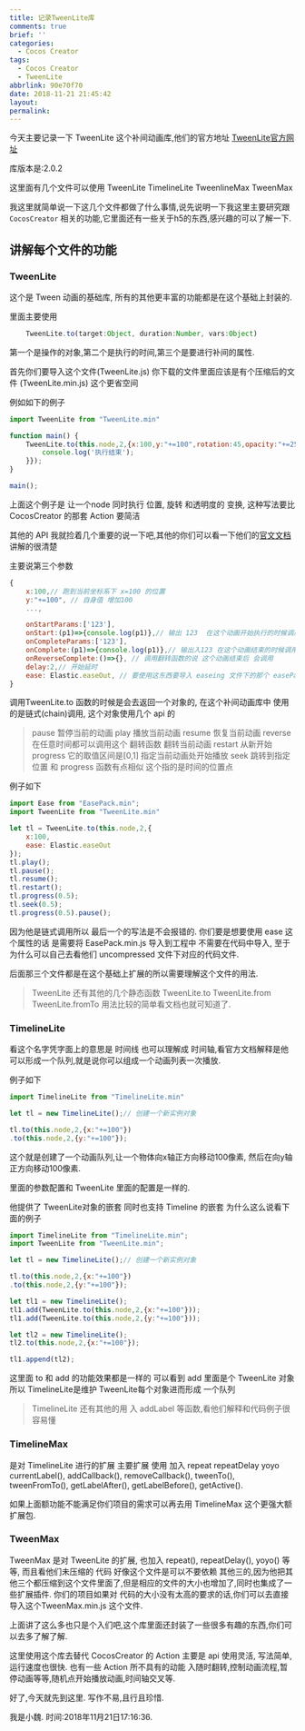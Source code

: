 ```yaml
---
title: 记录TweenLite库
comments: true
brief: ''
categories:
  - Cocos Creator
tags:
  - Cocos Creator
  - TweenLite
abbrlink: 90e70f70
date: 2018-11-21 21:45:42
layout:
permalink:
---
```

今天主要记录一下 TweenLite 这个补间动画库,他们的官方地址
[TweenLite官方网址](https://greensock.com)

库版本是:2.0.2

这里面有几个文件可以使用 TweenLite TimelineLite TweenlineMax TweenMax

我这里就简单说一下这几个文件都做了什么事情,说先说明一下我这里主要研究跟 `CocosCreator` 相关的功能,它里面还有一些关于h5的东西,感兴趣的可以了解一下.
<!-- more -->

## 讲解每个文件的功能

### TweenLite
这个是 Tween 动画的基础库, 所有的其他更丰富的功能都是在这个基础上封装的.

里面主要使用 
```js
    TweenLite.to(target:Object, duration:Number, vars:Object)
```
第一个是操作的对象,第二个是执行的时间,第三个是要进行补间的属性.

首先你们要导入这个文件(TweenLite.js)
你下载的文件里面应该是有个压缩后的文件 (TweenLite.min.js) 这个更省空间

例如如下的例子
```js
import TweenLite from "TweenLite.min"

function main() {
    TweenLite.to(this.node,2,{x:100,y:"+=100",rotation:45,opacity:"+=255",onComplete:()=>{
        console.log('执行结束');
    }});
}

main();
```

上面这个例子是 让一个node 同时执行 位置, 旋转 和透明度的 变换,
这种写法要比 CocosCreator 的那套 Action 要简洁

其他的 API 我就捡着几个重要的说一下吧,其他的你们可以看一下他们的[官文文档](https://greensock.com/docs/)讲解的很清楚

主要说第三个参数
```js
{
    x:100,// 跑到当前坐标系下 x=100 的位置
    y:"+=100", // 自身值 增加100
    ...,

    onStartParams:['123'],
    onStart:(p1)=>{console.log(p1)},// 输出 123  在这个动画开始执行的时候调用
    onCompleteParams:['123'],
    onComplete:(p1)=>{console.log(p1)},// 输出入123 在这个动画结束的时候调用
    onReverseComplete:()=>{}, // 调用翻转函数的说 这个动画结束后 会调用
    delay:2,// 开始延时
    ease: Elastic.easeOut, // 要使用这东西要导入 easeing 文件下的那个 easePack.js 文件
}
```

调用TweenLite.to 函数的时候是会去返回一个对象的, 在这个补间动画库中 使用的是链式(chain)调用, 这个对象使用几个 api 的

>pause 暂停当前的动画
>play 播放当前动画
>resume 恢复当前动画
>reverse 在任意时间都可以调用这个 翻转函数 翻转当前动画
>restart 从新开始
>progress 它的取值区间是[0,1] 指定当前动画处开始播放
>seek 跳转到指定位置 和 progress 函数有点相似 这个指的是时间的位置点

例子如下
```js
import Ease from "EasePack.min";
import TweenLite from "TweenLite.min"

let tl = TweenLite.to(this.node,2,{
    x:100,
    ease: Elastic.easeOut
});
tl.play();
tl.pause();
tl.resume();
tl.restart();
tl.progress(0.5);
tl.seek(0.5);
tl.progress(0.5).pause();
```
因为他是链式调用所以 最后一个的写法是不会报错的.
你们要是想要使用 ease 这个属性的话 是需要将 EasePack.min.js 导入到工程中 不需要在代码中导入, 至于为什么可以自己去看他们 uncompressed 文件下对应的代码文件.

后面那三个文件都是在这个基础上扩展的所以需要理解这个文件的用法.

> TweenLite 还有其他的几个静态函数 TweenLite.to TweenLite.from TweenLite.fromTo 用法比较的简单看文档也就可知道了.

### TimelineLite

看这个名字凭字面上的意思是 时间线 也可以理解成 时间轴,看官方文档解释是他可以形成一个队列,就是说你可以组成一个动画列表一次播放.

例子如下
```js
import TimelineLite from "TimelineLite.min"

let tl = new TimelineLite();// 创建一个新实例对象

tl.to(this.node,2,{x:"+=100"})
.to(this.node,2,{y:"+=100"});
```

这个就是创建了一个动画队列,让一个物体向x轴正方向移动100像素, 然后在向y轴正方向移动100像素.

里面的参数配置和 TweenLite 里面的配置是一样的.

他提供了 TweenLite对象的嵌套 同时也支持 Timeline 的嵌套 为什么这么说看下面的例子

```js
import TimelineLite from "TimelineLite.min";
import TweenLite from "TweenLite.min";

let tl = new TimelineLite();// 创建一个新实例对象

tl.to(this.node,2,{x:"+=100"})
.to(this.node,2,{y:"+=100"});

let tl1 = new TimelineLite();
tl1.add(TweenLite.to(this.node,2,{x:"+=100"}));
tl1.add(TweenLite.to(this.node,2,{y:"+=100"}));

let tl2 = new TimelineLite();
tl2.to(this.node,2,{x:"+=100"});

tl1.append(tl2);
```

这里面 to 和 add 的功能效果都是一样的 可以看到 add 里面是个 TweenLite 对象 所以 TimelineLite是维护 TweenLite每个对象进而形成 一个队列

>TimelineLite 还有其他的用 入 addLabel 等函数,看他们解释和代码例子很容易懂

### TimelineMax

是对 TimelineLite 进行的扩展 主要扩展 使用 加入 repeat repeatDelay yoyo  currentLabel(), addCallback(), removeCallback(), tweenTo(), tweenFromTo(), getLabelAfter(), getLabelBefore(), getActive().

如果上面额功能不能满足你们项目的需求可以再去用 TimelineMax 这个更强大额 扩展包.

### TweenMax
TweenMax 是对 TweenLite 的扩展, 也加入 repeat(), repeatDelay(), yoyo() 等等, 而且看他们未压缩的 代码 好像这个文件是可以不要依赖 其他三的,因为他把其他三个都压缩到这个文件里面了,但是相应的文件的大小也增加了,同时也集成了一些扩展插件. 你们的项目如果对 代码的大小没有太高的要求的话,你们可以去直接导入这个TweenMax.min.js 这个文件.


上面讲了这么多也只是个入们吧,这个库里面还封装了一些很多有趣的东西,你们可以去多了解了解.

这里使用这个库去替代 CocosCreator 的 Action 主要是 api 使用灵活, 写法简单,运行速度也很快. 也有一些 Action 所不具有的动能 入随时翻转,控制动画流程,暂停动画等等,随机点开始播放动画,时间轴交叉等.

好了,今天就先到这里.
写作不易,且行且珍惜.

我是小魏. 时间:2018年11月21日17:16:36.